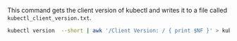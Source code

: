 This command gets the client version of kubectl and writes it to a file called `kubectl_client_version.txt`.

```bash
kubectl version  --short | awk '/Client Version: / { print $NF }' > kubectl_client_version.txt 
```
